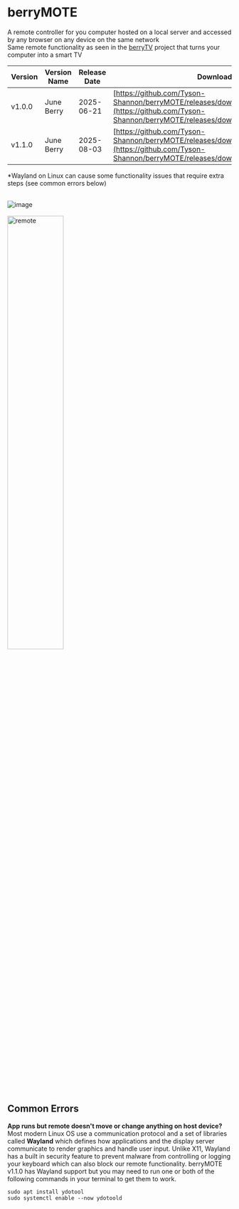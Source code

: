 # berryMOTE
A remote controller for you computer hosted on a local server and accessed by any browser on any device on the same network<br/>
Same remote functionality as seen in the [berryTV](https://github.com/Tyson-Shannon/berryTV) project that turns your computer into a smart TV <br/>

| Version  | Version Name | Release Date | Download Link | OS Supported |
| --- | --- | --- | --- | --- |
| v1.0.0 | June Berry | 2025-06-21 | [https://github.com/Tyson-Shannon/berryMOTE/releases/download/v1.0.0/berryMOTE.exe](https://github.com/Tyson-Shannon/berryMOTE/releases/download/v1.0.0/berryMOTE.exe) | Windows |
| v1.1.0 | June Berry | 2025-08-03 | [https://github.com/Tyson-Shannon/berryMOTE/releases/download/v1.1.0/berryMOTE.exe](https://github.com/Tyson-Shannon/berryMOTE/releases/download/v1.1.0/berryMOTE.exe) | Linux*, Windows |

*Wayland on Linux can cause some functionality issues that require extra steps (see common errors below)<br/><br/>

![image](https://github.com/user-attachments/assets/8ad0834a-85b5-48aa-976d-4b03fa165142) <br/><br/>
<img src="https://github.com/user-attachments/assets/4022920a-eab3-4a3e-895a-d09decce7954" alt="remote" style="width:50%; height:auto;">
<br/><br/>
## Common Errors
**App runs but remote doesn't move or change anything on host device?** <br/>
Most modern Linux OS use a communication protocol and a set of libraries called **Wayland** which defines how applications and the display server communicate to render graphics and handle user input. Unlike X11, Wayland has a built in security feature to prevent malware from controlling or logging your keyboard which can also block our remote functionality. berryMOTE v1.1.0 has Wayland support but you may need to run one or both of the following commands in your terminal to get them to work. <br/>
```
sudo apt install ydotool
sudo systemctl enable --now ydotoold
```
<br/>
